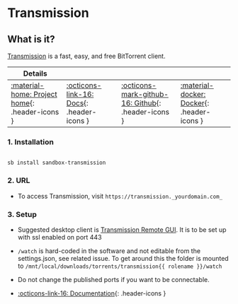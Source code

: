 # Transmission

## What is it?

[Transmission](https://transmissionbt.com/) is a fast, easy, and free BitTorrent client.

| Details     |             |             |             |
|-------------|-------------|-------------|-------------|
| [:material-home: Project home](https://transmissionbt.com/){: .header-icons } | [:octicons-link-16: Docs](https://github.com/transmission/transmission/wiki){: .header-icons } | [:octicons-mark-github-16: Github](https://github.com/transmission/transmission){: .header-icons } | [:material-docker: Docker](https://hub.docker.com/r/linuxserver/transmission){: .header-icons }|

### 1. Installation

``` shell

sb install sandbox-transmission

```

### 2. URL

- To access Transmission, visit `https://transmission._yourdomain.com_`

### 3. Setup

- Suggested desktop client is [Transmission Remote GUI](https://github.com/transmission-remote-gui/transgui). It is to be set up with ssl enabled on port 443

- `/watch` is hard-coded in the software and not editable from the settings.json, see related issue. To get around this the folder is mounted to `/mnt/local/downloads/torrents/transmission{{ rolename }}/watch`

- Do not change the published ports if you want to be connectable.

- [:octicons-link-16: Documentation](https://github.com/transmission/transmission/wiki){: .header-icons }
